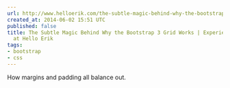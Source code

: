```yaml
---
url: http://www.helloerik.com/the-subtle-magic-behind-why-the-bootstrap-3-grid-works
created_at: 2014-06-02 15:51 UTC
published: false
title: The Subtle Magic Behind Why the Bootstrap 3 Grid Works | Experience Design
  at Hello Erik
tags:
- bootstrap
- css
---
```


How margins and padding all balance out.
